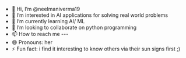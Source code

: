 - 👋 Hi, I’m @neelmaniverma19
- 👀 I’m interested in AI applications for solving real world problems
- 🌱 I’m currently learning AI/ ML
- 💞️ I’m looking to collaborate on python programming
- 📫 How to reach me ---
- 😄 Pronouns: her
- ⚡ Fun fact: i find it interesting to know others via their sun signs first ;)

<!---
neelmaniverma19/neelmaniverma19 is a ✨ special ✨ repository because its `README.md` (this file) appears on your GitHub profile.
You can click the Preview link to take a look at your changes.
--->
